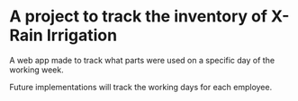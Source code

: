 # A project to track the inventory of X-Rain Irrigation

A web app made to track what parts were used on a specific day of the working week.

Future implementations will track the working days for each employee.
